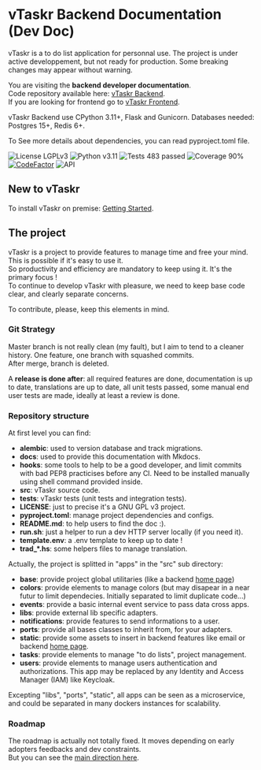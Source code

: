 # vTaskr Backend Documentation (Dev Doc)

vTaskr is a to do list application for personnal use.
The project is under active developpement, but not ready for production. Some breaking changes may appear without warning.

You are visiting the **backend developer documentation**.  
Code repository available here: [vTaskr Backend](https://github.com/Valbou/vtaskr-backend).  
If you are looking for frontend go to [vTaskr Frontend](https://github.com/Valbou/vtaskr-frontend).  

vTaskr Backend use CPython 3.11+, Flask and Gunicorn. Databases needed: Postgres 15+, Redis 6+.

To See more details about dependencies, you can read pyproject.toml file.

![License LGPLv3](https://img.shields.io/badge/license-LGPLv3-blue "License LGPLv3")
![Python v3.11](https://img.shields.io/badge/python-v3.11-blue "Python v3.11")
![Tests 483 passed](https://img.shields.io/badge/tests-483%20passed-green "Tests 483 passed")
![Coverage 90%](https://img.shields.io/badge/coverage-90%25-green "Coverage 90%")
[![CodeFactor](https://www.codefactor.io/repository/github/valbou/vtaskr-backend/badge)](https://www.codefactor.io/repository/github/valbou/vtaskr-backend)
![API](https://img.shields.io/website?url=https%3A%2F%2Fapi.vtaskr.com)

## New to vTaskr

To install vTaskr on premise: [Getting Started](./getting-started.md).

## The project

vTaskr is a project to provide features to manage time and free your mind. This is possible if it's easy to use it.  
So productivity and efficiency are mandatory to keep using it. It's the primary focus !  
To continue to develop vTaskr with pleasure, we need to keep base code clear, and clearly separate concerns.  

To contribute, please, keep this elements in mind.  

### Git Strategy

Master branch is not really clean (my fault), but I aim to tend to a cleaner history. One feature, one branch with squashed commits.  
After merge, branch is deleted.  

A **release is done after**: all required features are done, documentation is up to date, translations are up to date, all unit tests passed, some manual end user tests are made, ideally at least a review is done.  

### Repository structure

At first level you can find:  
 - **alembic**: used to version database and track migrations.  
 - **docs**: used to provide this documentation with Mkdocs.  
 - **hooks**: some tools to help to be a good developer, and limit commits with bad PEP8 practicises before any CI. Need to be installed manually using shell command provided inside.  
 - **src**: vTaskr source code.  
 - **tests**: vTaskr tests (unit tests and integration tests).  
 - **LICENSE**: just to precise it's a GNU GPL v3 project.  
 - **pyproject.toml**: manage project dependencies and configs.  
 - **README.md**: to help users to find the doc :).  
 - **run.sh**: just a helper to run a dev HTTP server locally (if you need it).  
 - **template.env**: a .env template to keep up to date !  
 - **trad_*.hs**: some helpers files to manage translation.  

Actually, the project is splitted in "apps" in the "src" sub directory:  
 - **base**: provide project global utilitaries (like a backend [home page](https://api.vtaskr.com))  
 - **colors**: provide elements to manage colors (but may disapear in a near futur to limit dependecies. Initially separated to limit duplicate code...)  
 - **events**: provide a basic internal event service to pass data cross apps.  
 - **libs**: provide external lib specific adapters.  
 - **notifications**: provide features to send informations to a user.  
 - **ports**: provide all bases classes to inherit from, for your adapters.  
 - **static**: provide some assets to insert in backend features like email or backend [home page](https://api.vtaskr.com).  
 - **tasks**: provide elements to manage "to do lists", project management.  
 - **users**: provide elements to manage users authentication and authorizations. This app may be replaced by any Identity and Access Manager (IAM) like Keycloak.  

Excepting "libs", "ports", "static", all apps can be seen as a microservice, and could be separated in many dockers instances for scalability.  

### Roadmap

The roadmap is actually not totally fixed. It moves depending on early adopters feedbacks and dev constraints.  
But you can see the [main direction here](./roadmap.md).  
